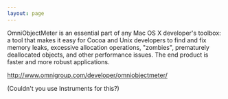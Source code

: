 ```yaml
---
layout: page
---
```




OmniObjectMeter is an essential part of any Mac OS X developer's toolbox: a tool that makes it easy for Cocoa and Unix developers to find and fix memory leaks, excessive allocation operations, "zombies", prematurely deallocated objects, and other performance issues. The end product is faster and more robust applications.

http://www.omnigroup.com/developer/omniobjectmeter/

(Couldn't you use Instruments for this?)
